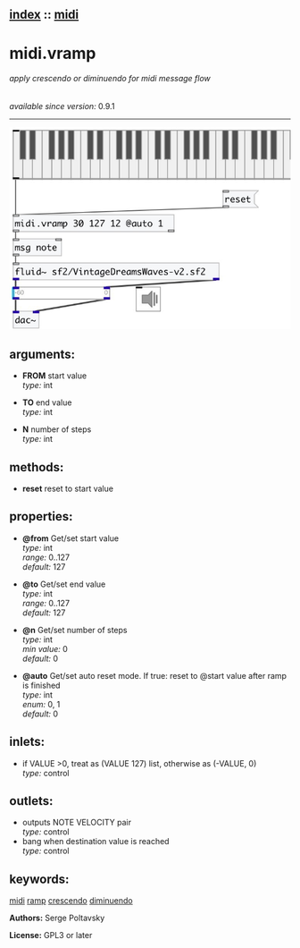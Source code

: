 [index](index.html) :: [midi](category_midi.html)
---

# midi.vramp

###### apply crescendo or diminuendo for midi message flow

*available since version:* 0.9.1

---




[![example](../examples/img/midi.vramp.jpg)](../examples/pd/midi.vramp.pd)



## arguments:

* **FROM**
start value<br>
_type:_ int<br>

* **TO**
end value<br>
_type:_ int<br>

* **N**
number of steps<br>
_type:_ int<br>



## methods:

* **reset**
reset to start value<br>




## properties:

* **@from** 
Get/set start value<br>
_type:_ int<br>
_range:_ 0..127<br>
_default:_ 127<br>

* **@to** 
Get/set end value<br>
_type:_ int<br>
_range:_ 0..127<br>
_default:_ 127<br>

* **@n** 
Get/set number of steps<br>
_type:_ int<br>
_min value:_ 0<br>
_default:_ 0<br>

* **@auto** 
Get/set auto reset mode. If true: reset to @start value after ramp is finished<br>
_type:_ int<br>
_enum:_ 0, 1<br>
_default:_ 0<br>



## inlets:

* if VALUE &gt;0, treat as (VALUE 127) list, otherwise as (-VALUE, 0)<br>
_type:_ control



## outlets:

* outputs NOTE VELOCITY pair<br>
_type:_ control
* bang when destination value is reached<br>
_type:_ control



## keywords:

[midi](keywords/midi.html)
[ramp](keywords/ramp.html)
[crescendo](keywords/crescendo.html)
[diminuendo](keywords/diminuendo.html)






**Authors:** Serge Poltavsky




**License:** GPL3 or later





